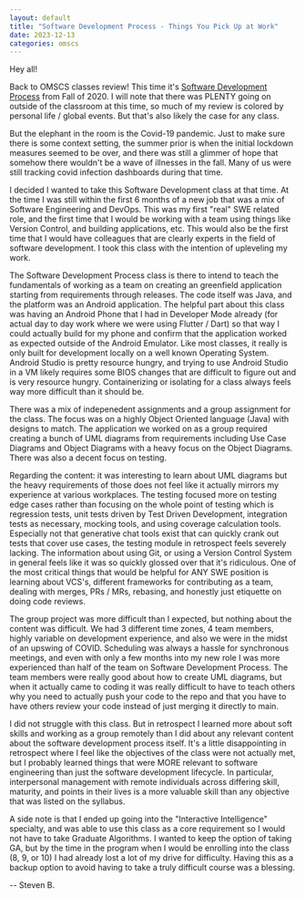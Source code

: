 ```yaml
---
layout: default
title: "Software Development Process - Things You Pick Up at Work"
date: 2023-12-13
categories: omscs
---
```


Hey all!

Back to OMSCS classes review! This time it's [Software Development Process][sdp] from Fall of 2020. I will note that there was PLENTY going on outside of the classroom at this time, so much of my review is colored by personal life / global events. But that's also likely the case for any class.

But the elephant in the room is the Covid-19 pandemic. Just to make sure there is some context setting, the summer prior is when the initial lockdown measures seemed to be over, and there was still a glimmer of hope that somehow there wouldn't be a wave of illnesses in the fall. Many of us were still tracking covid infection dashboards during that time.

I decided I wanted to take this Software Development class at that time. At the time I was still within the first 6 months of a new job that was a mix of Software Engineering and DevOps. This was my first "real" SWE related role, and the first time that I would be working with a team using things like Version Control, and building applications, etc. This would also be the first time that I would have colleagues that are clearly experts in the field of software development. I took this class with the intention of upleveling my work.

The Software Development Process class is there to intend to teach the fundamentals of working as a team on creating an greenfield application starting from requirements through releases. The code itself was Java, and the platform was an Android application. The helpful part about this class was having an Android Phone that I had in Developer Mode already (for actual day to day work where we were using Flutter / Dart) so that way I could actually build for my phone and confirm that the application worked as expected outside of the Android Emulator. Like most classes, it really is only built for development locally on a well known Operating System. Android Studio is pretty resource hungry, and trying to use Android Studio in a VM likely requires some BIOS changes that are difficult to figure out and is very resource hungry. Containerizing or isolating for a class always feels way more difficult than it should be.

There was a mix of indepenedent assignments and a group assignment for the class. The focus was on a highly Object Oriented language (Java) with designs to match. The application we worked on as a group required creating a bunch of UML diagrams from requirements including Use Case Diagrams and Object Diagrams with a heavy focus on the Object Diagrams. There was also a decent focus on testing.

Regarding the content: it was interesting to learn about UML diagrams but the heavy requirements of those does not feel like it actually mirrors my experience at various workplaces. The testing focused more on testing edge cases rather than focusing on the whole point of testing which is regression tests, unit tests driven by Test Driven Development, integration tests as necessary, mocking tools, and using coverage calculation tools. Especially not that generative chat tools exist that can quickly crank out tests that cover use cases, the testing module in retrospect feels severely lacking. The information about using Git, or using a Version Control System in general feels like it was so quickly glossed over that it's ridiculous. One of the most critical things that would be helpful for ANY SWE position is learning about VCS's, different frameworks for contributing as a team, dealing with merges, PRs / MRs, rebasing, and honestly just etiquette on doing code reviews.

The group project was more difficult than I expected, but nothing about the content was difficult. We had 3 different time zones, 4 team members, highly variable on development experience, and also we were in the midst of an upswing of COVID. Scheduling was always a hassle for synchronous meetings, and even with only a few months into my new role I was more experienced than half of the team on Software Development Process. The team members were really good about how to create UML diagrams, but when it actually came to coding it was really difficult to have to teach others why you need to actually push your code to the repo and that you have to have others review your code instead of just merging it directly to main.

I did not struggle with this class. But in retrospect I learned more about soft skills and working as a group remotely than I did about any relevant content about the software development process itself. It's a little disappointing in retrospect where I feel like the objectives of the class were not actually met, but I probably learned things that were MORE relevant to software engineering than just the software development lifecycle. In particular, interpersonal management with remote individuals across differing skill, maturity, and points in their lives is a more valuable skill than any objective that was listed on the syllabus.

A side note is that I ended up going into the "Interactive Intelligence" specialty, and was able to use this class as a core requirement so I would not have to take Graduate Algorithms. I wanted to keep the option of taking GA, but by the time in the program when I would be enrolling into the class (8, 9, or 10) I had already lost a lot of my drive for difficulty. Having this as a backup option to avoid having to take a truly difficult course was a blessing.

-- Steven B.

[sdp]: https://omscs.gatech.edu/cs-6300-software-development-process